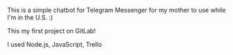 This is a simple chatbot for Telegram Messenger for my mother to use while I'm in the U.S. :) 

This my first project on GitLab!

I used Node.js, JavaScript, Trello


